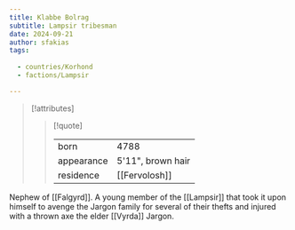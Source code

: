 ```yaml
---
title: Klabbe Bolrag
subtitle: Lampsir tribesman
date: 2024-09-21
author: sfakias
tags:
  
  - countries/Korhond
  - factions/Lampsir

---
```

> [!attributes]
> 
> > [!quote]
> >
> > | | |
> > | --- | --- |
> > | born | 4788 |
> > | appearance | 5'11", brown hair |
> > | residence | [[Fervolosh]] |

Nephew of [[Falgyrd]].
A young member of the [[Lampsir]] that took it upon himself to avenge the Jargon family for several of their thefts and injured with a thrown axe the elder [[Vyrda]] Jargon.